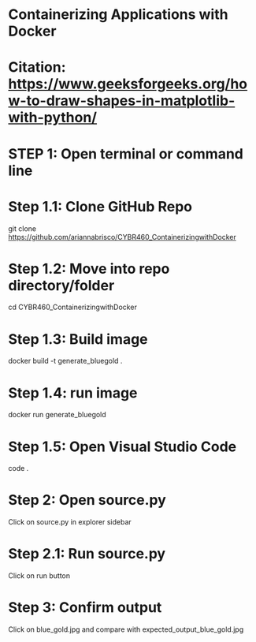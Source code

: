 # Containerizing Applications with Docker
# Citation: https://www.geeksforgeeks.org/how-to-draw-shapes-in-matplotlib-with-python/

# STEP 1: Open terminal or command line

# Step 1.1: Clone GitHub Repo
git clone https://github.com/ariannabrisco/CYBR460_ContainerizingwithDocker

# Step 1.2: Move into repo directory/folder
cd CYBR460_ContainerizingwithDocker 

# Step 1.3: Build image
docker build -t generate_bluegold .

# Step 1.4: run image
docker run generate_bluegold

# Step 1.5: Open Visual Studio Code
code .

# Step 2: Open source.py
Click on source.py in explorer sidebar

# Step 2.1: Run source.py
Click on run button

# Step 3: Confirm output
Click on blue_gold.jpg and compare with expected_output_blue_gold.jpg

